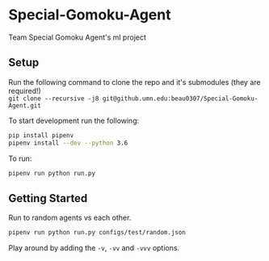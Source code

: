 # Special-Gomoku-Agent
Team Special Gomoku Agent's ml project

## Setup
Run the following command to clone the repo and it's submodules (they are required!)  
`git clone --recursive -j8 git@github.umn.edu:beau0307/Special-Gomoku-Agent.git`

To start development run the following:
```bash
pip install pipenv
pipenv install --dev --python 3.6
```
To run:
```bash
pipenv run python run.py
```

## Getting Started
Run to random agents vs each other.
```bash
pipenv run python run.py configs/test/random.json
```
Play around by adding the `-v`, `-vv` and `-vvv` options.
